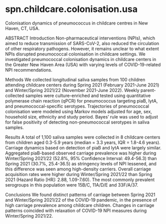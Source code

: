 # spn.childcare.colonisation.usa
Colonisation dynamics of pneumococcus in childcare centres in New Haven, CT, USA.

ABSTRACT
Introduction
Non-pharmaceutical interventions (NPIs), which aimed to reduce transmission of SARS-CoV-2, also reduced the circulation of other respiratory pathogens. However, it remains unclear to what extent NPIs disrupted pneumococcal colonisation in childcare settings. We investigated pneumococcal colonisation dynamics in childcare centers in the Greater New Haven Area (USA) with varying levels of COVID-19-related NPI recommendations.

Methods
We collected longitudinal saliva samples from 100 children attending childcare centers during Spring 2021 (February 2021-June 2021) and Winter/Spring 2021/22 (November 2021-June 2022).  Weekly parent-collected samples were culture-enriched and tested using quantitative polymerase chain reaction (qPCR) for pneumococcus targeting piaB, lytA, and pneumococcal-specific serotypes. Trajectories of pneumococcal colonisation were modeled using Markov models adjusted for age, sex, household size, ethnicity and study period. Bayes’ rule was used to adjust for false positivity of detecting non-pneumococcal serotypes in saliva samples.

Results
A total of 1,100 saliva samples were collected in 8 childcare centers from children aged 0.3-5.9 years (median = 3.3 years, IQR = 1.8-4.6 years). Carriage dynamics based on detection of piaB and lytA were largely similar. Aggregated piaB-based observed carriage prevalence was higher during Winter/Spring 2021/22 (52.8%, 95% Confidence Interval: 49.4-56.3) than Spring 2021 (30.7%, 25.4-36.5) as stringency levels of NPI lessened, and this difference was seen among high-density carriers. Overall carriage acquisition rates were higher during Winter/Spring 2021/22 than Spring 2021 (Hazard Ratio [HR]: 2.88, 1.09-7.60). The most commonly prevalent serogroups in this population were 15B/C, 11A/D/E and 33F/A/37.

Conclusions
We found distinct patterns of carriage between Spring 2021 and Winter/Spring 2021/22 of the COVID-19 pandemic, in the presence of high carriage prevalence among childcare children. Changes in carriage patterns coincided with relaxation of COVID-19 NPI measures during Winter/Spring 2021/22.
